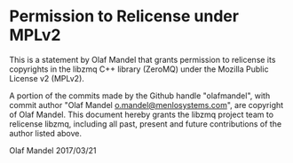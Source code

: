 # Permission to Relicense under MPLv2

This is a statement by Olaf Mandel
that grants permission to relicense its copyrights in the libzmq C++
library (ZeroMQ) under the Mozilla Public License v2 (MPLv2).

A portion of the commits made by the Github handle "olafmandel", with
commit author "Olaf Mandel <o.mandel@menlosystems.com>", are copyright of Olaf Mandel.
This document hereby grants the libzmq project team to relicense libzmq, 
including all past, present and future contributions of the author listed above.

Olaf Mandel
2017/03/21

